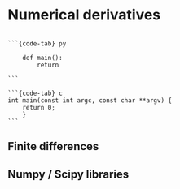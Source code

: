 # Numerical derivatives

````{tabs}

```{code-tab} py

    def main():
        return

```

```{code-tab} c
int main(const int argc, const char **argv) {
    return 0;
    }
```

````

## Finite differences

## Numpy / Scipy libraries
